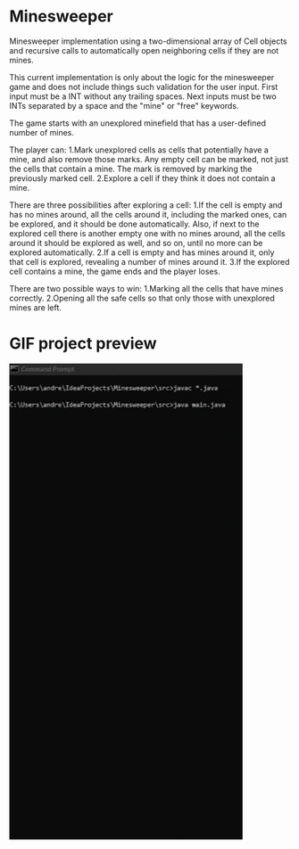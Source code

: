 # Minesweeper
Minesweeper implementation using a two-dimensional array of Cell objects and recursive calls to automatically open neighboring cells if they are not mines. 

This current implementation is only about the logic for the minesweeper game and does not include things such validation for the user input. 
First input must be a INT without any trailing spaces. 
Next inputs must be two INTs separated by a space and the "mine" or "free" keywords.

The game starts with an unexplored minefield that has a user-defined number of mines.

The player can:
1.Mark unexplored cells as cells that potentially have a mine, and also remove those marks. Any empty cell can be marked, not just the cells that contain a mine. The mark is removed by marking the previously marked cell.
2.Explore a cell if they think it does not contain a mine.

There are three possibilities after exploring a cell:
1.If the cell is empty and has no mines around, all the cells around it, including the marked ones, can be explored, and it should be done automatically. Also, if next to the explored cell there is another empty one with no mines around, all the cells around it should be explored as well, and so on, until no more can be explored automatically.
2.If a cell is empty and has mines around it, only that cell is explored, revealing a number of mines around it.
3.If the explored cell contains a mine, the game ends and the player loses.

There are two possible ways to win:
1.Marking all the cells that have mines correctly.
2.Opening all the safe cells so that only those with unexplored mines are left.

# GIF project preview
![](https://github.com/aandreigeorge/Minesweeper/blob/main/MinesweeperGif.gif)
